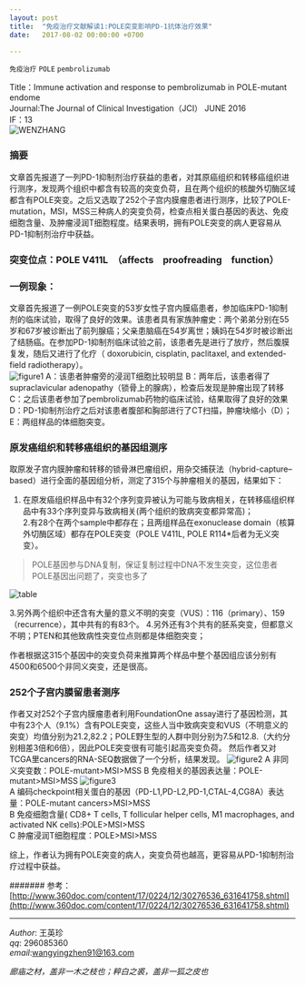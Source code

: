 ```yaml
---
layout: post  
title:  "免疫治疗文献解读1:POLE突变影响PD-1抗体治疗效果"  
date:   2017-08-02 00:00:00 +0700  

---
```


`免疫治疗` `POLE` `pembrolizumab`  

Title：Immune activation and response to pembrolizumab in POLE-mutant endome  
Journal:The Journal of Clinical Investigation（JCI）     JUNE 2016  
IF：13  
![WENZHANG](http://note.youdao.com/yws/api/personal/file/0CCE04B16FF6444A936AECAA730C3725?method=download&shareKey=59043c99ae2499f9c758b5ef89062c8a)
### 摘要
文章首先报道了一列PD-1抑制剂治疗获益的患者，对其原癌组织和转移癌组织进行测序，发现两个组织中都含有较高的突变负荷，且在两个组织的核酸外切酶区域都含有POLE突变。之后又选取了252个子宫内膜瘤患者进行测序，比较了POLE-mutation，MSI，MSS三种病人的突变负荷，检查点相关蛋白基因的表达、免疫细胞含量、及肿瘤浸润T细胞程度。结果表明，拥有POLE突变的病人更容易从PD-1抑制剂治疗中获益。
### 突变位点：POLE V411L　（affects　proofreading　function） 
### 一例现象：
文章首先报道了一例POLE突变的53岁女性子宫内膜癌患者，参加临床PD-1抑制剂的临床试验，取得了良好的效果。该患者具有家族肿瘤史：两个弟弟分别在55岁和67岁被诊断出了前列腺癌；父亲患脑癌在54岁离世；姨妈在54岁时被诊断出了结肠癌。在参加PD-1抑制剂临床试验之前，该患者先是进行了放疗，然后腹膜复发，随后又进行了化疗（ doxorubicin, cisplatin, paclitaxel, and extended-field radiotherapy）。  
![figure1](http://note.youdao.com/yws/api/personal/file/3D6C8B8743F747F999A941449FBCE99B?method=download&shareKey=df6c5e4d0d5f04439ecd2062a3129b6a)
A：该患者肿瘤旁的浸润T细胞比较明显
B：两年后，该患者得了supraclavicular adenopathy（锁骨上的腺病），检查后发现是肿瘤出现了转移  
C：之后该患者参加了pembrolizumab药物的临床试验，结果取得了良好的效果 
D：PD-1抑制剂治疗之后对该患者腹部和胸部进行了CT扫描，肿瘤块缩小（D）；
E：两组样品的体细胞突变。
### 原发癌组织和转移癌组织的基因组测序
取原发子宫内膜肿瘤和转移的锁骨淋巴瘤组织，用杂交捕获法（hybrid-capture–based）进行全面的基因组分析，测定了315个与肿瘤相关的基因，结果如下：   
1. 在原发癌组织样品中有32个序列变异被认为可能与致病相关，在转移癌组织样品中有33个序列变异与致病相关(两个组织的致病突变都异常高)；    
2.有28个在两个sample中都存在；且两组样品在exonuclease domain（核算外切酶区域）都存在POLE突变（POLE V411L, POLE R114*后者为无义突变）。    
>POLE基因参与DNA复制，保证复制过程中DNA不发生突变，这位患者POLE基因出问题了，突变也多了    
    
![table](http://note.youdao.com/yws/api/personal/file/3A268E724DA1448D8AD42941459D753B?method=download&shareKey=30eac2c1fc9ea81b7a461a33835f4500)

3.另外两个组织中还含有大量的意义不明的突变（VUS）：116（primary）、159（recurrence），其中共有的有83个。
4.另外还有3个共有的胚系突变，但都意义不明；PTEN和其他致病性突变位点则都是体细胞突变；

作者根据这315个基因中的突变负荷来推算两个样品中整个基因组应该分别有4500和6500个非同义突变，还是很高。

### 252个子宫内膜留患者测序
作者又对252个子宫内膜瘤患者利用FoundationOne assay进行了基因检测，其中有23个人（9.1%）含有POLE突变，这些人当中致病突变和VUS（不明意义的突变）均值分别为21.2,82.2；POLE野生型的人群中则分别为7.5和12.8.（大约分别相差3倍和6倍），因此POLE突变很有可能引起高突变负荷。
然后作者又对TCGA里cancers的RNA-SEQ数据做了一个分析，结果发现。
![figure2](http://note.youdao.com/yws/api/personal/file/F4D81EE838D7466FBBF24DEC6FC4329C?method=download&shareKey=32e3f2c8290917f94c7ff5075f918c24)
A 非同义突变数：POLE-mutant>MSI>MSS
B 免疫相关的基因表达量：POLE-mutant>MSI>MSS
![figure3](http://note.youdao.com/yws/api/personal/file/75E00A9DFA3444C380AAEED9D215BC20?method=download&shareKey=c81daabca95852c3dbd2395734071687)  
A 编码checkpoint相关蛋白的基因（PD-L1,PD-L2,PD-1,CTAL-4,CG8A）表达量：POLE-mutant cancers>MSI>MSS  
B 免疫细胞含量( CD8+ T cells, T follicular helper cells, M1 macrophages, and activated NK cells):POLE>MSI>MSS    
C 肿瘤浸润T细胞程度：POLE>MSI>MSS  

综上，作者认为拥有POLE突变的病人，突变负荷也越高，更容易从PD-1抑制剂治疗过程中获益。


####### 参考：[http://www.360doc.com/content/17/0224/12/30276536_631641758.shtml](http://www.360doc.com/content/17/0224/12/30276536_631641758.shtml)

-------------
*Author*: 王英珍   
*qq*: 296085360  
*email*:wangyingzhen91@163.com  



*廊庙之材，盖非一木之枝也；粹白之裘，盖非一狐之皮也*